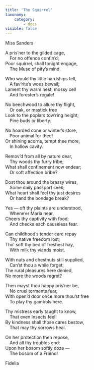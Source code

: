 ```yaml
---
title: 'The Squirrel'
taxonomy:
    category:
        - docs
visible: false
---
```


<div class="author">Miss Sanders</div>

A pris’ner to the gilded cage,  
&emsp;For no offence confin’d;  
Poor squirrel, shall tonight engage,  
&emsp;The Muse of pity’s mind.  
  
Who would thy little hardships tell,  
&emsp;A fav’rite’s woes bewail;  
Lament thy warm nest, mossy cell  
&emsp;And forester’s regale!  
 
No beechwood to allure thy flight,  
&emsp;Or oak, or mastick tree  
Look to the poplars tow’ring height;  
&emsp;Pine buds or liberty.  

No hoarded cone or winter’s store,  
&emsp;Poor animal for thee!  
Or shining acorns, tempt thee more,  
&emsp;In hollow cavity.  
  
Remov’d from all by nature dear,  
&emsp;Thy woods thy furry tribe;  
What shall confinement now endear;  
&emsp;Or soft affection bribe?  
  
Dost thou around the brassy wires,  
&emsp;Some daily passport seek;  
What heart shall feel thy just desires  
&emsp;Or hand the bondage break?  
  
Yes — oft thy plaints are understood,  
&emsp;Whene’er Maria near,  
Cheers thy captivity with food;  
&emsp;And checks each causeless fear.  

Can childhood’s tender care repay  
&emsp;Thy native freedom lost;  
Tho’ soft thy bed of freshest hay,  
&emsp;With milk thy viands moist.  
  
With nuts and chestnuts still supplied,  
&emsp;Can’st thou a while forget;  
The rural pleasures here denied,  
No more the woods regret?  
  
Then mayst thou happy pris’ner be,  
&emsp;No cruel torments fear,  
With open’d door once more thou’st free  
&emsp;To play thy gambols here.  
  
Thy mistress early taught to know,  
&emsp;That even Insects feel!  
By kindness shall those cares bestow,  
&emsp;That may thy sorrows heal.  
  
On her protection then repose,  
&emsp;And all thy troubles end:  
Upon her bosom softly doze —  
&emsp;The bosom of a Friend!  

Fidelia  
